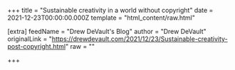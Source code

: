 
+++
title = "Sustainable creativity in a world without copyright"
date = 2021-12-23T00:00:00.000Z
template = "html_content/raw.html"

[extra]
feedName = "Drew DeVault's Blog"
author = "Drew DeVault"
originalLink = "https://drewdevault.com/2021/12/23/Sustainable-creativity-post-copyright.html"
raw = ""

+++


